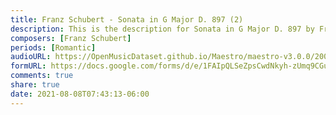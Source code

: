 ```yaml
---
title: Franz Schubert - Sonata in G Major D. 897 (2)
description: This is the description for Sonata in G Major D. 897 by Franz Schubert
composers: [Franz Schubert]
periods: [Romantic]
audioURL: https://OpenMusicDataset.github.io/Maestro/maestro-v3.0.0/2009/MIDI-Unprocessed_19_R2_2009_01_ORIG_MID--AUDIO_19_R2_2009_19_R2_2009_04_WAV.midi
formURL: https://docs.google.com/forms/d/e/1FAIpQLSeZpsCwdNkyh-zUmq9CGuxj8TC6CbVifrnSR9NntUPTo0Mijw/viewform
comments: true
share: true
date: 2021-08-08T07:43:13-06:00
---
```

